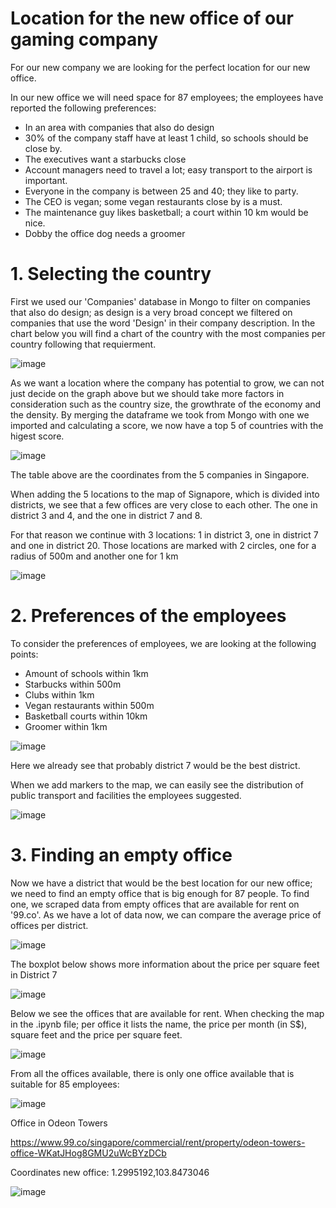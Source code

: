 # Location for the new office of our gaming company

For our new company we are looking for the perfect location for our new office.

In our new office we will need space for 87 employees; the employees have reported the following preferences:

- In an area with companies that also do design
- 30% of the company staff have at least 1 child, so schools should be close by.
- The executives want a starbucks close
- Account managers need to travel a lot; easy transport to the airport is important.
- Everyone in the company is between 25 and 40; they like to party.
- The CEO is vegan; some vegan restaurants close by is a must.
- The maintenance guy likes basketball; a court within 10 km would be nice.
- Dobby the office dog needs a groomer

# 1. Selecting the country

First we used our 'Companies' database in Mongo to filter on companies that also do design; as design is a very broad concept we filtered on companies that use the word 'Design' in their company description. In the chart below you will find a chart of the country with the most companies per country following that requierment. 

![image](https://user-images.githubusercontent.com/121023453/218573495-385f6be2-cdc1-42ae-bbdb-b231c5870abc.png)

As we want a location where the company has potential to grow, we can not just decide on the graph above but we should take more factors in consideration such as the country size, the growthrate of the economy and the density. By merging the dataframe we took from Mongo with one we imported and calculating a score, we now have a top 5 of countries with the higest score. 


![image](https://user-images.githubusercontent.com/121023453/218694886-bc9f5b0b-e3df-4c91-af2a-a9528c076bc8.png)

The table above are the coordinates from the 5 companies in Singapore. 

When adding the 5 locations to the map of Signapore, which is divided into districts, we see that a few offices are very close to each other.
The one in district 3 and 4, and the one in district 7 and 8.

For that reason we continue with 3 locations: 1 in district 3, one in district 7 and one in district 20. Those locations are marked with 2 circles, one for a radius of 500m and another one for 1 km

![image](https://user-images.githubusercontent.com/121023453/218574506-c25c31b5-80b2-4ba7-a79d-0f93dec10434.png)

# 2. Preferences of the employees

To consider the preferences of employees, we are looking at the following points:
- Amount of schools within 1km
- Starbucks within 500m
- Clubs within 1km
- Vegan restaurants within 500m
- Basketball courts within 10km
- Groomer within 1km

![image](https://user-images.githubusercontent.com/121023453/218574742-76100493-fa47-404b-93b4-a8d064d8e08e.png)

Here we already see that probably district 7 would be the best district.

When we add markers to the map, we can easily see the distribution of public transport and facilities the employees suggested.

![image](https://user-images.githubusercontent.com/121023453/218575037-c7080da4-9ad5-4571-b39e-3445198dd2fc.png)

# 3. Finding an empty office

Now we have a district that would be the best location for our new office; we need to find an empty office that is big enough for 87 people. To find one, we scraped data from empty offices that are available for rent on '99.co'. As we have a lot of data now, we can compare the average price of offices per district.

![image](https://user-images.githubusercontent.com/121023453/218575274-4b528a2d-69e6-4d1f-a9b8-7dc646d17ea1.png)

The boxplot below shows more information about the price per square feet in District 7

![image](https://user-images.githubusercontent.com/121023453/218575367-1d45b2d0-fd66-4e3e-bae4-76f6059bc3db.png)

Below we see the offices that are available for rent. When checking the map in the .ipynb file; per office it lists the name, the price per month (in S$), square feet and the price per square feet. 

![image](https://user-images.githubusercontent.com/121023453/218693794-f3dd2446-a473-4bd7-8323-ab060d308cc8.png)

From all the offices available, there is only one office available that is suitable for 85 employees:

![image](https://user-images.githubusercontent.com/121023453/218693981-89605b33-9b1e-4322-b21e-6b0e3fcf08bf.png)

Office in Odeon Towers

https://www.99.co/singapore/commercial/rent/property/odeon-towers-office-WKatJHog8GMU2uWcBYzDCb

Coordinates new office: 1.2995192,103.8473046

![image](https://user-images.githubusercontent.com/121023453/218576171-70e395b5-298c-48d1-a1c5-827546901a64.png)
